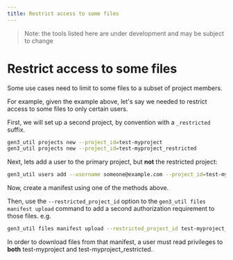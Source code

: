 ```yaml
---
title: Restrict access to some files
---
```


> Note: the tools listed here are under development and may be subject to change

# Restrict access to some files

Some use cases need to limit to some files to a subset of project members.

For example, given the example above, let's say we needed to restrict access to some files to only certain users.

First, we will set up a second project, by convention with a `_restricted` suffix.

```sh
gen3_util projects new --project_id=test-myproject
gen3_util projects new --project_id=test-myproject_restricted
```

Next, lets add a user to the primary project, but **not** the restricted project:

```sh
gen3_util users add --username someone@example.com --project_id=test-myproject
```

Now, create a manifest using one of the methods above.

Then, use the `--restricted_project_id` option to the `gen3_util files manifest upload` command to add a second authorization requirement to those files. e.g.

```sh
gen3_util files manifest upload --restricted_project_id test-myproject_restricted
```

In order to download files from that manifest, a user must read privileges to **both** test-myproject and test-myproject_restricted.
